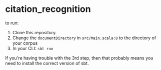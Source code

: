# citation_recognition

to run:

1. Clone this repository. 
2. Change the `documentDirectory` in `src/Main.scala:8` to the directory of your corpus
3. In your CLI: `sbt run`

If you're having trouble with the 3rd step, then that probably means you need to install the correct version of sbt.

